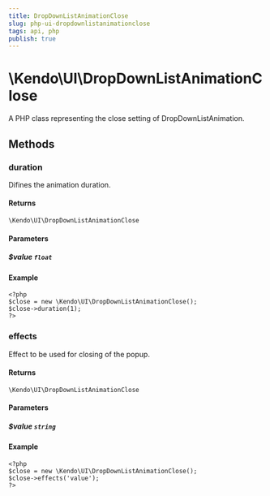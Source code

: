 ```yaml
---
title: DropDownListAnimationClose
slug: php-ui-dropdownlistanimationclose
tags: api, php
publish: true
---
```


# \Kendo\UI\DropDownListAnimationClose

A PHP class representing the close setting of DropDownListAnimation.


## Methods

### duration
Difines the animation duration.

#### Returns
`\Kendo\UI\DropDownListAnimationClose`

#### Parameters

##### $value `float`



#### Example 
    <?php
    $close = new \Kendo\UI\DropDownListAnimationClose();
    $close->duration(1);
    ?>

### effects
Effect to be used for closing of the popup.

#### Returns
`\Kendo\UI\DropDownListAnimationClose`

#### Parameters

##### $value `string`



#### Example 
    <?php
    $close = new \Kendo\UI\DropDownListAnimationClose();
    $close->effects('value');
    ?>

